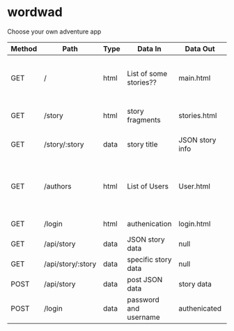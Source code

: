 # wordwad
Choose your own adventure app


|Method|Path|Type|Data In|Data Out|Description|
|------|-----|----|----|-----|----|
|GET| /|html|List of some stories??|main.html| main home page with top/ most current stories|
|GET|/story|html| story fragments|stories.html| story page, can pick story here|
|GET|/story/:story|data|story title| JSON story info|a story and all it's threads|
|GET|/authors|html|List of Users|User.html| list of authors can pick from users story/stories to follow|
|GET|/login|html|authenication|login.html|authenication page|
|GET| /api/story|data|JSON story data| null|story api|
|GET| /api/story/:story|data|specific story data| null|Get specific story|
|POST|/api/story|data|post JSON data|story data|Post Story Fragment|
|POST|/login|data|password and username| authenicated| authenication post

